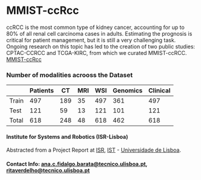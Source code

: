# MMIST-ccRcc
ccRCC is the most common type of kidney cancer, accounting for up to 80% of all renal cell carcinoma cases in adults. Estimating the prognosis is critical for patient management, but it is still a very challenging task. Ongoing research on this topic has led to the creation of two public studies: CPTAC-CCRCC and TCGA-KIRC, from which we curated MMIST-ccRCC. [MMIST-ccRcc](https://github.com/Multi-Modal-IST-MMIST/Multi-Modal-IST-MMIST.github.io/wiki/Dataset)

### Number of modalities acrooss the Dataset

  |       | Patients | CT | MRI | WSI | Genomics | Clinical |
  |-------|----------|----|-----|-----|----------|----------|
  | Train | 497 | 189 | 35 | 497 | 361 | 497 |
  | Test  | 121 | 59 | 13| 121| 101 | 121 |
  | Total | 618 | 248 | 48 | 618 | 462 | 618 |

  
#### Institute for Systems and Robotics (ISR-Lisboa)
Abstracted from a Project Report at [ISR](http://welcome.isr.tecnico.ulisboa.pt/), [IST](http://tecnico.ulisboa.pt/) - [Universidade de Lisboa](http://ulisboa.pt/).


#### Contact Info: [ana.c.fidalgo.barata@tecnico.ulisboa.pt](ana.c.fidalgo.barata@tecnico.ulisboa.pt), [ritaverdelho@tecnico.ulisboa.pt](@tecnico.ulisboa.pt)


  
